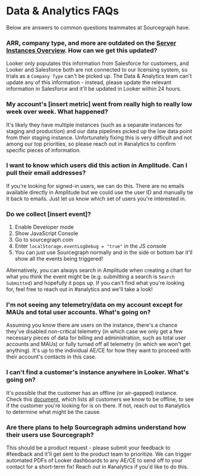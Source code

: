 # Data & Analytics FAQs

Below are answers to common questions teammates at Sourcegraph have.

### ARR, company type, and more are outdated on the [Server Instances Overview](https://sourcegraph.looker.com/dashboards/167). How can we get this updated?

Looker only populates this information from Salesforce for customers, and Looker and Salesforce both are not connected to our licensing system, so trials as a `Company Type` can't be picked up. The Data & Analytics team can't update any of this information - instead, please update the relevant information in Salesforce and it'll be updated in Looker within 24 hours.

### My account's [insert metric] went from really high to really low week over week. What happened?

It's likely they have multiple instances (such as a separate instances for staging and production) and our data pipelines picked up the low data point from their staging instance. Unfortunately fixing this is very difficult and not among our top priorities, so please reach out in #analytics to confirm specific pieces of information.

### I want to know which users did this action in Amplitude. Can I pull their email addresses?

If you're looking for signed-in users, we can do this. There are no emails available directly in Amplitude but we could use the user ID and manually tie it back to emails. Just let us know which set of users you're interested in.

### Do we collect [insert event]?

1. Enable Developer mode
2. Show JavaScript Console
3. Go to sourcegraph.com
4. Enter `localStorage.eventLogDebug = "true"` in the JS console
5. You can just use Sourcegraph normally and in the side or bottom bar it'll show all the events being triggered!

Alternatively, you can always search in Amplitude when creating a chart for what you think the event might be (e.g. submitting a search is `Search Submitted`) and hopefully it pops up. If you can't find what you're looking for, feel free to reach out in #analytics and we'll take a look!

### I'm not seeing any telemetry/data on my account except for MAUs and total user accounts. What's going on?

Assuming you know there are users on the instance, there's a chance they've disabled non-critical telemetry (in which case we only get a few necessary pieces of data for billing and administration, such as total user accounts and MAUs) or fully turned off all telemetry (in which we won't get anything). It's up to the individual AE/CE for how they want to proceed with their account's contacts in this case.

### I can't find a customer's instance anywhere in Looker. What's going on?

It's possible that the customer has an offline (or air-gapped) instance. Check this [document](https://docs.google.com/document/d/18q-xbHl53hg_y_0xX-buZpD04vMv3vJrqiXd9IeeE64/edit), which lists all customers we know to be offline, to see if the customer you're looking for is on there. If not, reach out to #analytics to determine what might be the cause. 

### Are there plans to help Sourcegraph admins understand how their users use Sourcegraph?

This should be a product request - please submit your feedback to #feedback and it'll get sent to the product team to prioritize. We can trigger automated PDFs of Looker dashboards to any AE/CE to send off to your contact for a short-term fix! Reach out in #analytics if you'd like to do this.
